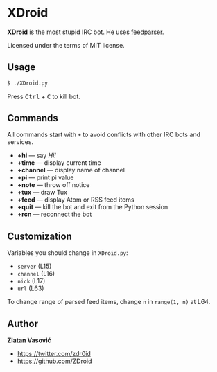 # XDroid

**XDroid** is the most stupid IRC bot. He uses
[feedparser](http://code.google.com/p/feedparser/).

Licensed under the terms of MIT license.

## Usage

```bash
$ ./XDroid.py
```

Press <kbd>Ctrl</kbd> + <kbd>C</kbd> to kill bot.

## Commands

All commands start with `+` to avoid conflicts with other IRC bots and
services.

* **+hi** — say *Hi!*
* **+time** — display current time
* **+channel** — display name of channel
* **+pi** — print pi value
* **+note** — throw off notice
* **+tux** — draw Tux
* **+feed** — display Atom or RSS feed items
* **+quit** — kill the bot and exit from the Python session
* **+rcn** — reconnect the bot

## Customization

Variables you should change in `XDroid.py`:

* `server` (L15)
* `channel` (L16)
* `nick` (L17)
* `url` (L63)

To change range of parsed feed items, change `n` in `range(1, n)` at L64.

## Author

**Zlatan Vasović**

* https://twitter.com/zdr0id
* https://github.com/ZDroid